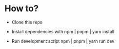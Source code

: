 # How to?

- Clone this repo

- Install dependencies with npm | pnpm | yarn install

- Run development script npm | pnpm | yarn run dev
